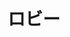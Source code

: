 ---
title: ロビー
description: 大厅
kana: ロビー
pronunciation: robi-
tone: 平板型
type: 名词
pubDate: 2024-08-15 00:00:38
lessonIndex: 3
---